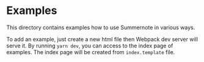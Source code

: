 # Examples

This directory contains examples how to use Summernote in various ways.

To add an example, just create a new html file then Webpack dev server will serve it.
By running `yarn dev`, you can access to the index page of examples. The index page will be created from `index.template` file.
